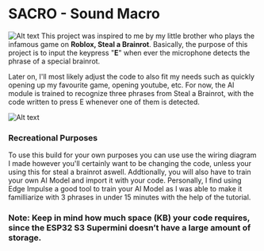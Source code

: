 # **SACRO - Sound Macro**
![Alt text](https://i.imgur.com/TT7PFG5.jpeg)
This project was inspired to me by my little brother who plays the infamous game on **Roblox, Steal a Brainrot**. Basically, the purpose of this project is to input the keypress "**E**" when ever the microphone detects the phrase of a special brainrot. 

Later on, I'll most likely adjust the code to also fit my needs such as quickly opening up my favourite game, opening youtube, etc. For now, the AI module is trained to recognize three phrases from Steal a Brainrot, with the code written to press E whenever one of them is detected.


![Alt text](https://uk.moyens.net/wp-content/uploads/2025/07/Unlocking-Secret-Brainrots-Master-Steal-a-Brainrot-Game-Tips.webp.jpeg)

### **Recreational Purposes**
To use this build for your own purposes you can use use the wiring diagram I made however you'll certainly want to be changing the code, unless your using this for steal a brainrot aswell. Addtionally, you will also have to train your own AI Model and import it with your code. Personally, I find using Edge Impulse a good tool to train your AI Model as I was able to make it familliarize with 3 phrases in under 15 minutes with the help of the tutorial.

### **Note**: Keep in mind how much space (KB) your code requires, since the ESP32 S3 Supermini doesn’t have a large amount of storage.
